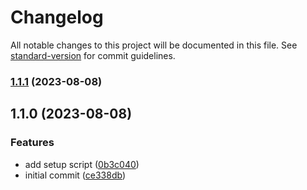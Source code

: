 # Changelog

All notable changes to this project will be documented in this file. See [standard-version](https://github.com/conventional-changelog/standard-version) for commit guidelines.

### [1.1.1](https://github.com/chris-warner/commitlint-test/compare/v1.1.0...v1.1.1) (2023-08-08)

## 1.1.0 (2023-08-08)


### Features

* add setup script ([0b3c040](https://github.com/chris-warner/commitlint-test/commit/0b3c040e96f9cb37723ed0590ec83dc3f8b82a29))
* initial commit ([ce338db](https://github.com/chris-warner/commitlint-test/commit/ce338dbea67e5d041002991c65a0f62c1bf82d80))
